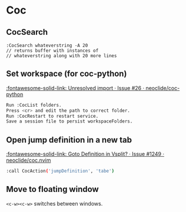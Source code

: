 # Coc

## CocSearch

```
:CocSearch whateverstring -A 20
// returns buffer with instances of
// whateverstring along with 20 more lines
```

## Set workspace (for coc-python)

[:fontawesome-solid-link: Unresolved import · Issue #26 · neoclide/coc-python](https://github.com/neoclide/coc-python/issues/26)

```bash
Run :CocList folders.
Press <cr> and edit the path to correct folder.
Run :CocRestart to restart service.
Save a session file to persist workspaceFolders.
```

## Open jump definition in a new tab

[:fontawesome-solid-link: Goto Definition in Vsplit? · Issue #1249 · neoclide/coc.nvim](https://github.com/neoclide/coc.nvim/issues/1249)

```bash
:call CocAction('jumpDefinition', 'tabe')
```

## Move to floating window

`<c-w><c-w>` switches between windows.
